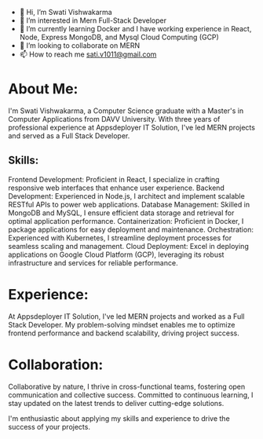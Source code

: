 - 👋 Hi, I’m Swati Vishwakarma
- 👀 I’m interested in Mern Full-Stack Developer
- 🌱 I’m currently learning Docker and I have working experience in React, Node, Express MongoDB, and Mysql Cloud Computing (GCP) 
- 💞️ I’m looking to collaborate on MERN
- 📫 How to reach me sati.v1011@gmail.com

  
# About Me:

I'm Swati Vishwakarma, a Computer Science graduate with a Master's in Computer Applications from DAVV University. With three years of professional experience at Appsdeployer IT Solution, I've led MERN projects and served as a Full Stack Developer.

## Skills:

Frontend Development: Proficient in React, I specialize in crafting responsive web interfaces that enhance user experience.
Backend Development: Experienced in Node.js, I architect and implement scalable RESTful APIs to power web applications.
Database Management: Skilled in MongoDB and MySQL, I ensure efficient data storage and retrieval for optimal application performance.
Containerization: Proficient in Docker, I package applications for easy deployment and maintenance.
Orchestration: Experienced with Kubernetes, I streamline deployment processes for seamless scaling and management.
Cloud Deployment: Excel in deploying applications on Google Cloud Platform (GCP), leveraging its robust infrastructure and services for reliable performance.


# Experience:

At Appsdeployer IT Solution, I've led MERN projects and worked as a Full Stack Developer. My problem-solving mindset enables me to optimize frontend performance and backend scalability, driving project success.

# Collaboration:

Collaborative by nature, I thrive in cross-functional teams, fostering open communication and collective success. Committed to continuous learning, I stay updated on the latest trends to deliver cutting-edge solutions.

I'm enthusiastic about applying my skills and experience to drive the success of your projects.

<!---
vishswati1011/vishswati1011 is a ✨ special ✨ repository because its `README.md` (this file) appears on your GitHub profile.
You can click the Preview link to take a look at your changes.
--->
